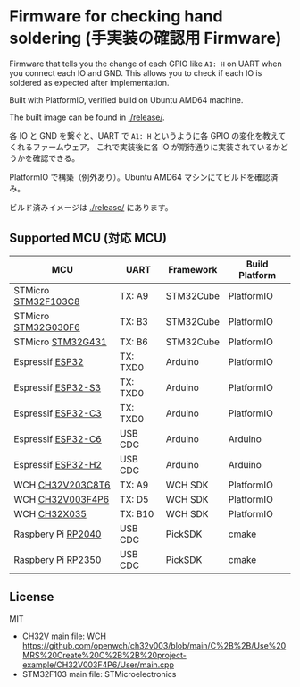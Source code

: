 # Firmware for checking hand soldering (手実装の確認用 Firmware)

Firmware that tells you the change of each GPIO like `A1: H` on UART when you connect each IO and GND.
This allows you to check if each IO is soldered as expected after implementation.

Built with PlatformIO, verified build on Ubuntu AMD64 machine.

The built image can be found in [./release/](./release/).

各 IO と GND を繋ぐと、UART で `A1: H` というように各 GPIO の変化を教えてくれるファームウェア。
これで実装後に各 IO が期待通りに実装されているかどうかを確認できる。

PlatformIO で構築（例外あり）。Ubuntu AMD64 マシンにてビルドを確認済み。

ビルド済みイメージは [./release/](./release/) にあります。

## Supported MCU (対応 MCU)

| MCU                                | UART     | Framework | Build Platform |
| ---------------------------------- | -------- | --------- | -------------- |
| STMicro [STM32F103C8](stm32f103c8) | TX: A9   | STM32Cube | PlatformIO     |
| STMicro [STM32G030F6](stm32g030f6) | TX: B3   | STM32Cube | PlatformIO     |
| STMicro [STM32G431](stm32g431)     | TX: B6   | STM32Cube | PlatformIO     |
| Espressif [ESP32](esp32)           | TX: TXD0 | Arduino   | PlatformIO     |
| Espressif [ESP32-S3](esp32s3)      | TX: TXD0 | Arduino   | PlatformIO     |
| Espressif [ESP32-C3](esp32c3)      | TX: TXD0 | Arduino   | PlatformIO     |
| Espressif [ESP32-C6](esp32c6)      | USB CDC  | Arduino   | Arduino        |
| Espressif [ESP32-H2](esp32h2)      | USB CDC  | Arduino   | Arduino        |
| WCH [CH32V203C8T6](ch32v203c8t6)   | TX: A9   | WCH SDK   | PlatformIO     |
| WCH [CH32V003F4P6](ch32v003f4p6)   | TX: D5   | WCH SDK   | PlatformIO     |
| WCH [CH32X035](ch32x035)           | TX: B10  | WCH SDK   | PlatformIO     |
| Raspbery Pi [RP2040](rp2040)       | USB CDC  | PickSDK   | cmake          |
| Raspbery Pi [RP2350](rp2350)       | USB CDC  | PickSDK   | cmake          |

## License

MIT

- CH32V main file: WCH https://github.com/openwch/ch32v003/blob/main/C%2B%2B/Use%20MRS%20Create%20C%2B%2B%20project-example/CH32V003F4P6/User/main.cpp
- STM32F103 main file: STMicroelectronics
